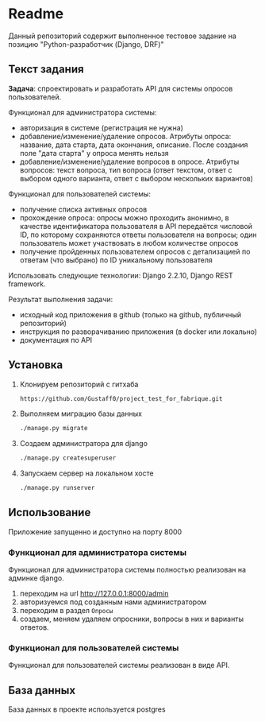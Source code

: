 # Readme

Данный репозиторий содержит выполненное тестовое задание на позицию "Python-разработчик (Django, DRF)"

## Текст задания

**Задача**: спроектировать и разработать API для системы опросов пользователей.

Функционал для администратора системы:

- авторизация в системе (регистрация не нужна)
- добавление/изменение/удаление опросов. Атрибуты опроса: название, дата старта, дата окончания, описание. После создания поле "дата старта" у опроса менять нельзя
- добавление/изменение/удаление вопросов в опросе. Атрибуты вопросов: текст вопроса, тип вопроса (ответ текстом, ответ с выбором одного варианта, ответ с выбором нескольких вариантов)

Функционал для пользователей системы:

- получение списка активных опросов
- прохождение опроса: опросы можно проходить анонимно, в качестве идентификатора пользователя в API передаётся числовой ID, по которому сохраняются ответы пользователя на вопросы; один пользователь может участвовать в любом количестве опросов
- получение пройденных пользователем опросов с детализацией по ответам (что выбрано) по ID уникальному пользователя

Использовать следующие технологии: Django 2.2.10, Django REST framework.

Результат выполнения задачи:

- исходный код приложения в github (только на github, публичный репозиторий)
- инструкция по разворачиванию приложения (в docker или локально)
- документация по API

## Установка

1. Клонируем репозиторий с гитхаба

    ```bash
    https://github.com/Gustaff0/project_test_for_fabrique.git
    ```

2. Выполняем миграцию базы данных

    ```bash
    ./manage.py migrate
    ```

3. Создаем администратора для django

    ```bash
    ./manage.py createsuperuser
    ```
    
4. Запускаем сервер на локальном хосте

    ```bash
    ./manage.py runserver 
    ```

## Использование

Приложение запущенно и доступно на порту 8000

### Функционал для администратора системы

Функционал для администратора системы полностью реализован на админке django.

1. переходим на url http://127.0.0.1:8000/admin
2. авторизуемся под созданным нами администратором
3. переходим в раздел `Опросы`
4. создаем, меняем удаляем опросники, вопросы в них и варианты ответов.

### Функционал для пользователей системы

Функционал для пользователей системы реализован в виде API.

## База данных

База данных в проекте используется postgres
